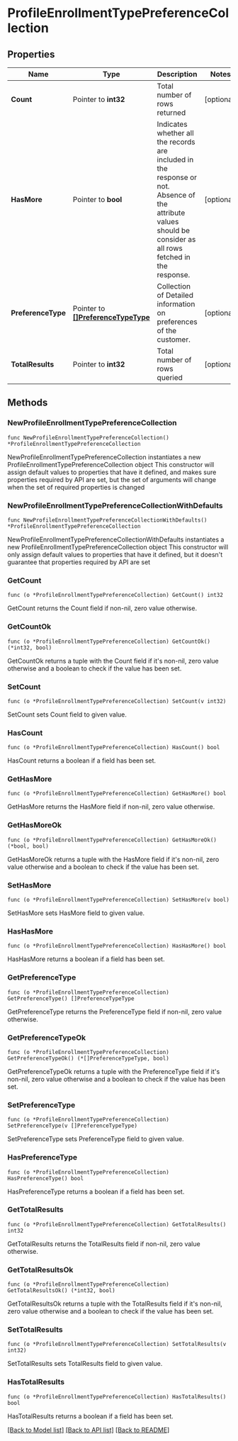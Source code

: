 # ProfileEnrollmentTypePreferenceCollection

## Properties

Name | Type | Description | Notes
------------ | ------------- | ------------- | -------------
**Count** | Pointer to **int32** | Total number of rows returned | [optional] 
**HasMore** | Pointer to **bool** | Indicates whether all the records are included in the response or not. Absence of the attribute values should be consider as all rows fetched in the response. | [optional] 
**PreferenceType** | Pointer to [**[]PreferenceTypeType**](PreferenceTypeType.md) | Collection of Detailed information on preferences of the customer. | [optional] 
**TotalResults** | Pointer to **int32** | Total number of rows queried | [optional] 

## Methods

### NewProfileEnrollmentTypePreferenceCollection

`func NewProfileEnrollmentTypePreferenceCollection() *ProfileEnrollmentTypePreferenceCollection`

NewProfileEnrollmentTypePreferenceCollection instantiates a new ProfileEnrollmentTypePreferenceCollection object
This constructor will assign default values to properties that have it defined,
and makes sure properties required by API are set, but the set of arguments
will change when the set of required properties is changed

### NewProfileEnrollmentTypePreferenceCollectionWithDefaults

`func NewProfileEnrollmentTypePreferenceCollectionWithDefaults() *ProfileEnrollmentTypePreferenceCollection`

NewProfileEnrollmentTypePreferenceCollectionWithDefaults instantiates a new ProfileEnrollmentTypePreferenceCollection object
This constructor will only assign default values to properties that have it defined,
but it doesn't guarantee that properties required by API are set

### GetCount

`func (o *ProfileEnrollmentTypePreferenceCollection) GetCount() int32`

GetCount returns the Count field if non-nil, zero value otherwise.

### GetCountOk

`func (o *ProfileEnrollmentTypePreferenceCollection) GetCountOk() (*int32, bool)`

GetCountOk returns a tuple with the Count field if it's non-nil, zero value otherwise
and a boolean to check if the value has been set.

### SetCount

`func (o *ProfileEnrollmentTypePreferenceCollection) SetCount(v int32)`

SetCount sets Count field to given value.

### HasCount

`func (o *ProfileEnrollmentTypePreferenceCollection) HasCount() bool`

HasCount returns a boolean if a field has been set.

### GetHasMore

`func (o *ProfileEnrollmentTypePreferenceCollection) GetHasMore() bool`

GetHasMore returns the HasMore field if non-nil, zero value otherwise.

### GetHasMoreOk

`func (o *ProfileEnrollmentTypePreferenceCollection) GetHasMoreOk() (*bool, bool)`

GetHasMoreOk returns a tuple with the HasMore field if it's non-nil, zero value otherwise
and a boolean to check if the value has been set.

### SetHasMore

`func (o *ProfileEnrollmentTypePreferenceCollection) SetHasMore(v bool)`

SetHasMore sets HasMore field to given value.

### HasHasMore

`func (o *ProfileEnrollmentTypePreferenceCollection) HasHasMore() bool`

HasHasMore returns a boolean if a field has been set.

### GetPreferenceType

`func (o *ProfileEnrollmentTypePreferenceCollection) GetPreferenceType() []PreferenceTypeType`

GetPreferenceType returns the PreferenceType field if non-nil, zero value otherwise.

### GetPreferenceTypeOk

`func (o *ProfileEnrollmentTypePreferenceCollection) GetPreferenceTypeOk() (*[]PreferenceTypeType, bool)`

GetPreferenceTypeOk returns a tuple with the PreferenceType field if it's non-nil, zero value otherwise
and a boolean to check if the value has been set.

### SetPreferenceType

`func (o *ProfileEnrollmentTypePreferenceCollection) SetPreferenceType(v []PreferenceTypeType)`

SetPreferenceType sets PreferenceType field to given value.

### HasPreferenceType

`func (o *ProfileEnrollmentTypePreferenceCollection) HasPreferenceType() bool`

HasPreferenceType returns a boolean if a field has been set.

### GetTotalResults

`func (o *ProfileEnrollmentTypePreferenceCollection) GetTotalResults() int32`

GetTotalResults returns the TotalResults field if non-nil, zero value otherwise.

### GetTotalResultsOk

`func (o *ProfileEnrollmentTypePreferenceCollection) GetTotalResultsOk() (*int32, bool)`

GetTotalResultsOk returns a tuple with the TotalResults field if it's non-nil, zero value otherwise
and a boolean to check if the value has been set.

### SetTotalResults

`func (o *ProfileEnrollmentTypePreferenceCollection) SetTotalResults(v int32)`

SetTotalResults sets TotalResults field to given value.

### HasTotalResults

`func (o *ProfileEnrollmentTypePreferenceCollection) HasTotalResults() bool`

HasTotalResults returns a boolean if a field has been set.


[[Back to Model list]](../README.md#documentation-for-models) [[Back to API list]](../README.md#documentation-for-api-endpoints) [[Back to README]](../README.md)


